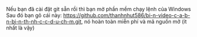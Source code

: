 Nếu bạn đã cài đặt git sẵn rồi thì bạn mở phần mềm chạy lệnh của Windows Sau đó bạn gõ cái này: https://github.com/thanhnhut586/bi-n-video-c-a-b-n-bi-n-th-nh-c-c-d-u-ch-m.git, nó hoàn toàn miễn phí và mã nguồn mở (ít nhất là vậy)
